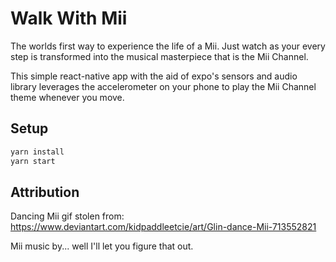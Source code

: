 # Walk With Mii
The worlds first way to experience the life of a Mii. Just watch as your every step is transformed into the musical masterpiece that is the Mii Channel.

This simple react-native app with the aid of expo's sensors and audio library leverages the accelerometer on your phone to play the Mii Channel theme whenever you move.
## Setup
``` bash
yarn install
yarn start
```

## Attribution
Dancing Mii gif stolen from: https://www.deviantart.com/kidpaddleetcie/art/Glin-dance-Mii-713552821

Mii music by... well I'll let you figure that out.
